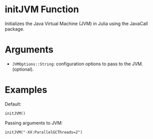# initJVM Function
Initializes the Java Virtual Machine (JVM) in Julia using the JavaCall package.

# Arguments
- `JVMOptions::String`: configuration options to pass to the JVM. (optional).

# Examples
Default:
```
initJVM()
```
Passing arguments to JVM:
```
initJVM("-XX:ParallelGCThreads=2")
```
